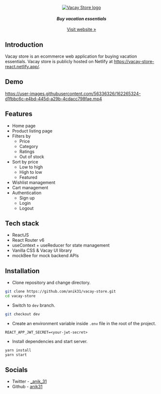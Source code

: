 <p align="center">
  <a href="https://vacay-store-react.netlify.app/">
    <img src="https://res.cloudinary.com/anik-vacay/image/upload/v1653536487/vacay-store/images/logo_ho278w.png" alt="Vacay Store logo">
  </a>
</p>
<h4 align="center"><i>Buy vacation essentials</i></h4>
<p align="center"><a href="https://vacay-store-react.netlify.app/">Visit website »</a></p>

## Introduction
Vacay store is an ecommerce web application for buying vacation essentials. Vacay store is publicly hosted on Netlify at https://vacay-store-react.netlify.app/.

## Demo
https://user-images.githubusercontent.com/56336326/162265324-d1fbbc6c-e4bd-445d-a29b-4cdacc798fae.mp4

## Features
- Home page 
- Product listing page 
- Filters by
    - Price
    - Category
    - Ratings
    - Out of stock
- Sort by price
    - Low to high
    - High to low
    - Featured
- Wishlist management
- Cart management
- Authentication
    - Sign up
    - Login
    - Logout

## Tech stack
- ReactJS
- React Router v6
- useContext + useReducer for state management
- Vanilla CSS & Vacay UI library
- mockBee for mock backend APIs

## Installation
- Clone repository and change directory.
```bash
git clone https://github.com/anik31/vacay-store.git
cd vacay-store
```
- Switch to `dev` branch.
```bash
git checkout dev
```
- Create an environment variable inside `.env` file in the root of the project.
```
REACT_APP_JWT_SECRET=<your-jwt-secret>
```
- Install dependencies and start server.
```bash
yarn install
yarn start
```
## Socials
* Twitter - [_anik_31](https://twitter.com/_anik_31)
* Github - [anik31](https://www.linkedin.com/in/anik31/)